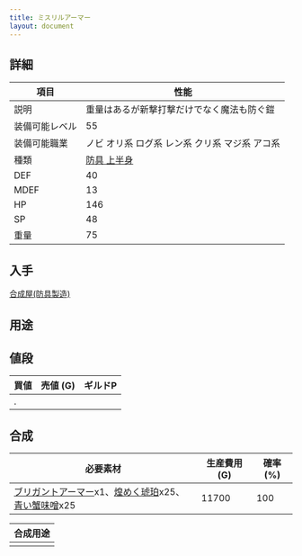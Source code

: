 ```yaml
---
title: ミスリルアーマー
layout: document
---
```

## 詳細


|項目|性能|
|---|---|
|説明|重量はあるが新撃打撃だけでなく魔法も防ぐ鎧|
|装備可能レベル|55|
|装備可能職業|ノビ オリ系 ログ系 レン系 クリ系 マジ系 アコ系|
|種類|[防具 上半身](防具(上半身))|
|DEF|40|
|MDEF|13|
|HP|146|
|SP|48|
|重量|75|

## 入手

[合成屋(防具製造)](合成屋(防具製造))

## 用途


## 値段


|買値|売値 (G)|ギルドP|
|---|---|---|
|.|||

## 合成


|必要素材|生産費用 (G)|確率 (%)|
|---|---|---|
|[ブリガントアーマー](ブリガントアーマー)x1、[煌めく琥珀](煌めく琥珀)x25、[青い蟹味噌](青い蟹味噌)x25|11700|100|


|合成用途|
|---|
||
